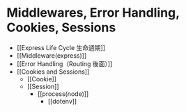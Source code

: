 # Middlewares, Error Handling, Cookies, Sessions
- [[Express Life Cycle 生命週期]]
- [[Middleware(express)]]
- [[Error Handling（Routing 後面）]]
- [[Cookies and Sessions]]
	- [[Cookie]]
	- [[Session]]
		- [[process(node)]]
			- [[dotenv]]